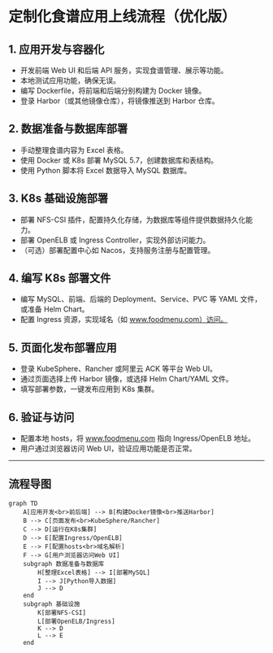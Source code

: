 # 定制化食谱应用上线流程（优化版）

## 1. 应用开发与容器化
- 开发前端 Web UI 和后端 API 服务，实现食谱管理、展示等功能。
- 本地测试应用功能，确保无误。
- 编写 Dockerfile，将前端和后端分别构建为 Docker 镜像。
- 登录 Harbor（或其他镜像仓库），将镜像推送到 Harbor 仓库。

## 2. 数据准备与数据库部署
- 手动整理食谱内容为 Excel 表格。
- 使用 Docker 或 K8s 部署 MySQL 5.7，创建数据库和表结构。
- 使用 Python 脚本将 Excel 数据导入 MySQL 数据库。

## 3. K8s 基础设施部署
- 部署 NFS-CSI 插件，配置持久化存储，为数据库等组件提供数据持久化能力。
- 部署 OpenELB 或 Ingress Controller，实现外部访问能力。
- （可选）部署配置中心如 Nacos，支持服务注册与配置管理。

## 4. 编写 K8s 部署文件
- 编写 MySQL、前端、后端的 Deployment、Service、PVC 等 YAML 文件，或准备 Helm Chart。
- 配置 Ingress 资源，实现域名（如 www.foodmenu.com）访问。

## 5. 页面化发布部署应用
- 登录 KubeSphere、Rancher 或阿里云 ACK 等平台 Web UI。
- 通过页面选择上传 Harbor 镜像，或选择 Helm Chart/YAML 文件。
- 填写部署参数，一键发布应用到 K8s 集群。

## 6. 验证与访问
- 配置本地 hosts，将 www.foodmenu.com 指向 Ingress/OpenELB 地址。
- 用户通过浏览器访问 Web UI，验证应用功能是否正常。

---

## 流程导图

```mermaid
graph TD
    A[应用开发<br>前后端] --> B[构建Docker镜像<br>推送Harbor]
    B --> C[页面发布<br>KubeSphere/Rancher]
    C --> D[运行在K8s集群]
    D --> E[配置Ingress/OpenELB]
    E --> F[配置hosts<br>域名解析]
    F --> G[用户浏览器访问Web UI]
    subgraph 数据准备与数据库
        H[整理Excel表格] --> I[部署MySQL]
        I --> J[Python导入数据]
        J --> D
    end
    subgraph 基础设施
        K[部署NFS-CSI]
        L[部署OpenELB/Ingress]
        K --> D
        L --> E
    end